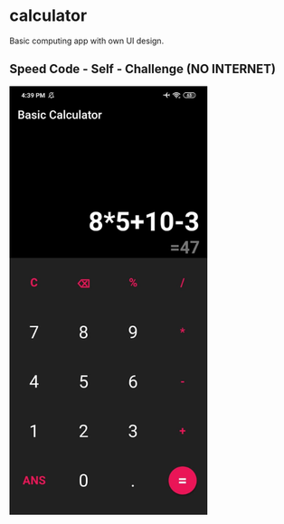 # calculator

Basic computing app with own UI design.

## Speed Code - Self - Challenge (NO INTERNET)

<img src="screenshots/calculator_sc.jpg" width="350" padding-right="100">
